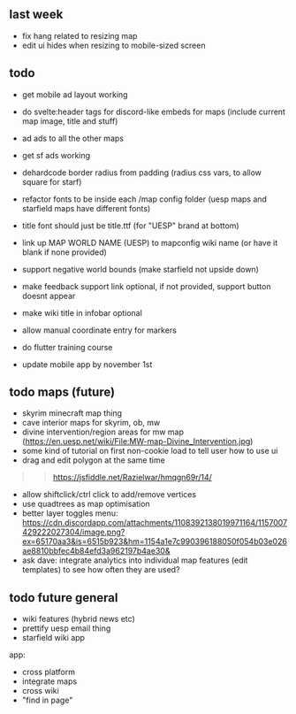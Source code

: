 ## last week

- fix hang related to resizing map
- edit ui hides when resizing to mobile-sized screen


## todo

- get mobile ad layout working
- do svelte:header tags for discord-like embeds for maps (include current map image, title and stuff)
- ad ads to all the other maps
- get sf ads working
- dehardcode border radius from padding (radius css vars, to allow square for starf)
- refactor fonts to be inside each /map config folder (uesp maps and starfield maps have different fonts)
- title font should just be title.ttf (for "UESP" brand at bottom)
- link up MAP WORLD NAME (UESP) to mapconfig wiki name (or have it blank if none provided)
- support negative world bounds (make starfield not upside down)
- make feedback support link optional, if not provided, support button doesnt appear
- make wiki title in infobar optional
- allow manual coordinate entry for markers


- do flutter training course
- update mobile app by november 1st


## todo maps (future)
- skyrim minecraft map thing
- cave interior maps for skyrim, ob, mw
- divine intervention/region areas for mw map (https://en.uesp.net/wiki/File:MW-map-Divine_Intervention.jpg)
- some kind of tutorial on first non-cookie load to tell user how to use ui
- drag and edit polygon at the same time
>> https://jsfiddle.net/Razielwar/hmqgn69r/14/
- allow shiftclick/ctrl click to add/remove vertices
- use quadtrees as map optimisation
- better layer toggles menu:
https://cdn.discordapp.com/attachments/1108392138019971164/1157007429222027304/image.png?ex=65170aa3&is=6515b923&hm=1154a1e7c990396188050f054b03e026ae8810bbfec4b84efd3a962197b4ae30&
- ask dave: integrate analytics into individual map features (edit templates) to see how often they are used?


## todo future general
- wiki features (hybrid news etc)
- prettify uesp email thing
- starfield wiki app

app:
- cross platform
- integrate maps
- cross wiki
- "find in page"